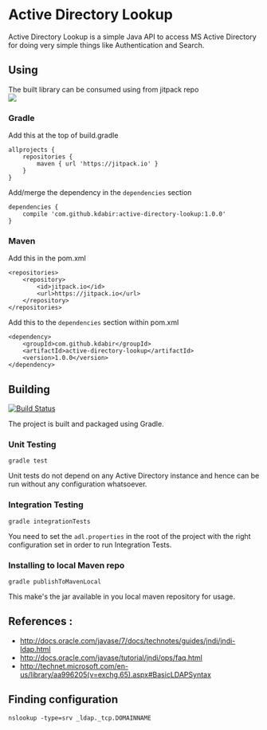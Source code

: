 Active Directory Lookup
=======================

Active Directory Lookup is a simple Java API to access MS Active Directory for doing very simple things like Authentication
and Search.

## Using

The built library can be consumed using from jitpack repo  
[![](https://jitpack.io/v/kdabir/active-directory-lookup.svg)](https://jitpack.io/#kdabir/active-directory-lookup)

### Gradle


Add this at the top of build.gradle

    allprojects {
        repositories {
            maven { url 'https://jitpack.io' }
        }
    }
    
Add/merge the dependency in the `dependencies` section    

    dependencies {
	    compile 'com.github.kdabir:active-directory-lookup:1.0.0'
    }


### Maven


Add this in the pom.xml

    <repositories>
        <repository>
            <id>jitpack.io</id>
            <url>https://jitpack.io</url>
        </repository>
    </repositories>


Add this to the `dependencies` section within pom.xml

	<dependency>
	    <groupId>com.github.kdabir</groupId>
	    <artifactId>active-directory-lookup</artifactId>
	    <version>1.0.0</version>
	</dependency>


## Building

[![Build Status](https://travis-ci.org/kdabir/active-directory-lookup.svg)](https://travis-ci.org/kdabir/active-directory-lookup)

The project is built and packaged using Gradle.

### Unit Testing

`gradle test`

Unit tests do not depend on any Active Directory instance and hence can be run without any configuration whatsoever.

### Integration Testing

`gradle integrationTests`

You need to set the `adl.properties` in the root of the project with the right configuration set in order to run Integration
Tests.

### Installing to local Maven repo

`gradle publishToMavenLocal`

This make's the jar available in you local maven repository for usage.


## References :

* http://docs.oracle.com/javase/7/docs/technotes/guides/jndi/jndi-ldap.html
* http://docs.oracle.com/javase/tutorial/jndi/ops/faq.html
* http://technet.microsoft.com/en-us/library/aa996205(v=exchg.65).aspx#BasicLDAPSyntax


## Finding configuration


`nslookup -type=srv _ldap._tcp.DOMAINNAME`
